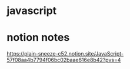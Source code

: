 # javascript
# notion notes
https://plain-sneeze-c52.notion.site/JavaScript-57f08aa4b7794f06bc02baae616e8b42?pvs=4
